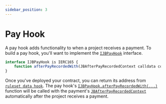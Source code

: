 ```yaml
---
sidebar_position: 3
---
```


# Pay Hook

A pay hook adds functionality to when a project receives a payment. To build a pay hook, you'll want to implement the [`IJBPayHook`](/docs/v4/api/core/interfaces/IJBPayHook.md) interface. 

```javascript
interface IJBPayHook is IERC165 {
    function afterPayRecordedWith(JBAfterPayRecordedContext calldata context) external payable;
}
```

Once you've deployed your contract, you can return its address from [`ruleset data hook`](/docs/v4/build/hooks/ruleset-data-hook.md). The pay hook's [`IJBPayHook.afterPayRecordedWith(...)`](/docs/v4/api/core/interfaces/IJBPayHook.md#afterpayrecordedwith) function will be called with the payment's [`JBAfterPayRecordedContext`](/docs/v4/api/core/structs/JBAfterPayRecordedContext.md) automatically after the project receives a payment. 

